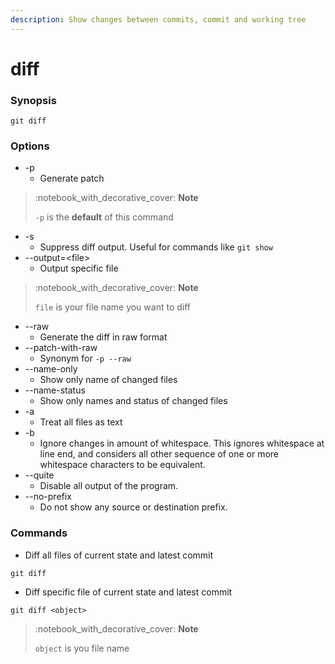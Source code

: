 ```yaml
---
description: Show changes between commits, commit and working tree
---
```


# diff

### Synopsis

```
git diff
```

### Options

* \-p
  * Generate patch

> :notebook\_with\_decorative\_cover: **Note**
>
> `-p` is the **default** of this command

* \-s
  * Suppress diff output. Useful for commands like `git show`&#x20;
* \--output=\<file>
  * Output specific file

> :notebook\_with\_decorative\_cover: **Note**
>
> `file` is your file name you want to diff

* \--raw
  * Generate the diff in raw format
* \--patch-with-raw
  * Synonym for `-p --raw`
* \--name-only
  * Show only name of changed files
* \--name-status
  * Show only names and status of changed files
* \-a
  * Treat all files as text
* \-b
  * Ignore changes in amount of whitespace. This ignores whitespace at line end, and considers all other sequence of one or more whitespace characters to be equivalent.
* \--quite
  * Disable all output of the program.
* \--no-prefix
  * Do not show any source or destination prefix.

### Commands

* Diff all files of current state and latest commit

```
git diff
```

* Diff specific file of current state and latest commit

```
git diff <object>
```

> :notebook\_with\_decorative\_cover: **Note**
>
> `object` is you file name
